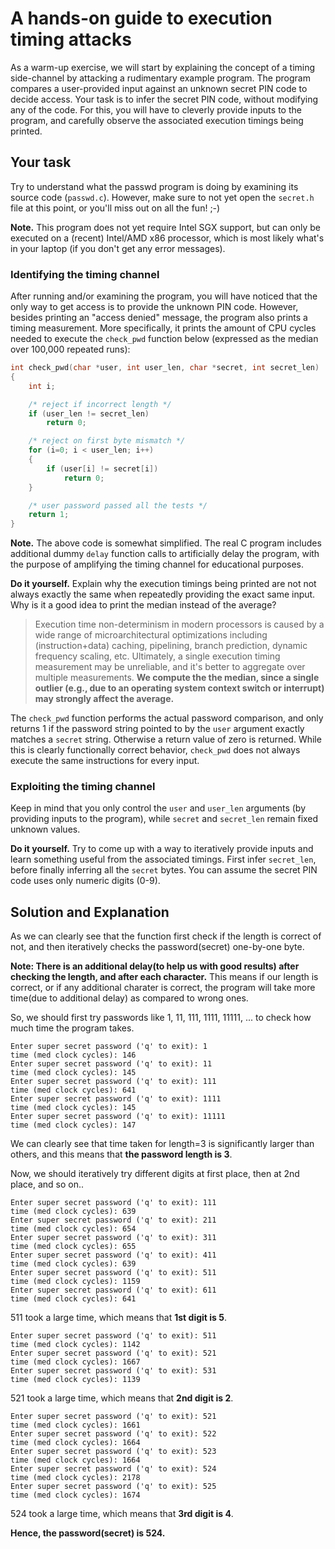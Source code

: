 # A hands-on guide to execution timing attacks

As a warm-up exercise, we will start by explaining the concept of a timing
side-channel by attacking a rudimentary example program. The program compares a
user-provided input against an unknown secret PIN code to decide access.
Your task is to infer the secret PIN code, without modifying any of the code.
For this, you will have to cleverly provide inputs to the program, and
carefully observe the associated execution timings being printed.

## Your task

Try to understand what the passwd program is doing by examining its source code
(`passwd.c`). However, make sure to not yet open the `secret.h` file at this
point, or you'll miss out on all the fun! ;-)

**Note.** This program does not yet require Intel SGX support, but can only be
executed on a (recent) Intel/AMD x86 processor, which is most likely what's in
your laptop (if you don't get any error messages).

### Identifying the timing channel

After running and/or examining the program, you will have noticed that the only
way to get access is to provide the unknown PIN code.  However, besides
printing an "access denied" message, the program also prints a timing
measurement. More specifically, it prints the amount of CPU cycles needed to
execute the `check_pwd` function below (expressed as the median over 100,000
repeated runs):

```C
int check_pwd(char *user, int user_len, char *secret, int secret_len)
{
    int i;

    /* reject if incorrect length */
    if (user_len != secret_len)
        return 0;

    /* reject on first byte mismatch */
    for (i=0; i < user_len; i++)
    {
        if (user[i] != secret[i])
            return 0;
    }

    /* user password passed all the tests */
    return 1;
}
```

**Note.** The above code is somewhat simplified. The real C program includes
additional dummy `delay` function calls to artificially delay the
program, with the purpose of amplifying the timing channel for educational
purposes.

**Do it yourself.** Explain why the execution timings being printed are not not
always exactly the same when repeatedly providing the exact same input.  Why is
it a good idea to print the median instead of the average?

> Execution time non-determinism in modern processors is caused by a wide range
> of microarchitectural optimizations including (instruction+data) caching,
> pipelining, branch prediction, dynamic frequency scaling, etc.  Ultimately, a
> single execution timing measurement may be unreliable, and it's better to
> aggregate over multiple measurements.  **We compute the the median, since a
> single outlier (e.g., due to an operating system context switch or interrupt)
> may strongly affect the average.**

The `check_pwd` function performs the actual password comparison, and only returns
1 if the password string pointed to by the `user` argument
exactly matches a `secret` string. Otherwise a return value of zero is returned.
While this is clearly functionally correct behavior, `check_pwd` does not
always execute the same instructions for every input.

### Exploiting the timing channel

Keep in mind that you only control the `user` and `user_len`
arguments (by providing inputs to the program), while `secret` and `secret_len`
remain fixed unknown values.

**Do it yourself.** Try to come up with a way to iteratively provide inputs and
learn something useful from the associated timings. First infer `secret_len`,
before finally inferring all the `secret` bytes.  You can assume the secret PIN
code uses only numeric digits (0-9).

## Solution and Explanation

As we can clearly see that the function first check if the length is correct of not, and then iteratively checks the password(secret) one-by-one byte.

**Note: There is an additional delay(to help us with good results) after checking the length, and after each character.** This means if our length is correct, or if any additional charater is correct, the program will take more time(due to additional delay) as compared to wrong ones.

So, we should first try passwords like 1, 11, 111, 1111, 11111, ... to check how much time the program takes.
```
Enter super secret password ('q' to exit): 1
time (med clock cycles): 146
Enter super secret password ('q' to exit): 11
time (med clock cycles): 145
Enter super secret password ('q' to exit): 111
time (med clock cycles): 641
Enter super secret password ('q' to exit): 1111
time (med clock cycles): 145
Enter super secret password ('q' to exit): 11111
time (med clock cycles): 147
```

We can clearly see that time taken for length=3 is significantly larger than others, and this means that **the password length is 3**.

Now, we should iteratively try different digits at first place, then at 2nd place, and so on..

```
Enter super secret password ('q' to exit): 111
time (med clock cycles): 639
Enter super secret password ('q' to exit): 211
time (med clock cycles): 654
Enter super secret password ('q' to exit): 311
time (med clock cycles): 655
Enter super secret password ('q' to exit): 411
time (med clock cycles): 639
Enter super secret password ('q' to exit): 511
time (med clock cycles): 1159
Enter super secret password ('q' to exit): 611
time (med clock cycles): 641
```

511 took a large time, which means that **1st digit is 5**.

```
Enter super secret password ('q' to exit): 511
time (med clock cycles): 1142
Enter super secret password ('q' to exit): 521
time (med clock cycles): 1667
Enter super secret password ('q' to exit): 531
time (med clock cycles): 1139
```

521 took a large time, which means that **2nd digit is 2**.

```
Enter super secret password ('q' to exit): 521
time (med clock cycles): 1661
Enter super secret password ('q' to exit): 522
time (med clock cycles): 1664
Enter super secret password ('q' to exit): 523
time (med clock cycles): 1664
Enter super secret password ('q' to exit): 524
time (med clock cycles): 2178
Enter super secret password ('q' to exit): 525
time (med clock cycles): 1674
```

524 took a large time, which means that **3rd digit is 4**.

**Hence, the password(secret) is 524.**